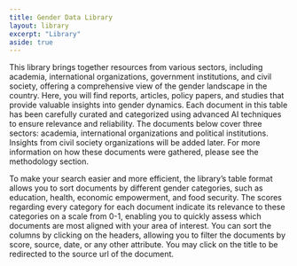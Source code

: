 ```yaml
---
title: Gender Data Library
layout: library
excerpt: "Library"
aside: true
---
```



This library brings together resources from various sectors, including academia, international organizations, government institutions, and civil society, offering a comprehensive view of the gender landscape in the country. Here, you will find reports, articles, policy papers, and studies that provide valuable insights into gender dynamics. Each document in this table has been carefully curated and categorized using advanced AI techniques to ensure relevance and reliability. The documents below cover three sectors: academia, international organizations and political institutions. Insights from civil society organizations will be added later. For more information on how these documents were gathered, please see the methodology section.

To make your search easier and more efficient, the library’s table format allows you to sort documents by different gender categories, such as education, health, economic empowerment, and food security. The scores regarding every category for each document indicate its relevance to these categories on a scale from 0-1, enabling you to quickly assess which documents are most aligned with your area of interest. You can sort the columns by clicking on the headers, allowing you to filter the documents by score, source, date, or any other attribute. You may click on the title to be redirected to the source url of the document.

<pre>

</pre>

